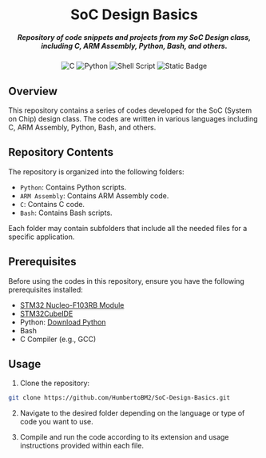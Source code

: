 <div align="center">

# SoC Design Basics

##### Repository of code snippets and projects from my SoC Design class, including C, ARM Assembly, Python, Bash, and others. 

![C](https://img.shields.io/badge/c-%2300599C.svg?style=for-the-badge&logo=c&logoColor=white)
![Python](https://img.shields.io/badge/python-3670A0?style=for-the-badge&logo=python&logoColor=ffdd54)
![Shell Script](https://img.shields.io/badge/shell_script-%23121011.svg?style=for-the-badge&logo=gnu-bash&logoColor=white)
![Static Badge](https://img.shields.io/badge/ARM%20Assembly-%20gray?style=for-the-badge&logo=bash)
</div>

## Overview
This repository contains a series of codes developed for the SoC (System on Chip) design class. The codes are written in various languages including C, ARM Assembly, Python, Bash, and others.

## Repository Contents
The repository is organized into the following folders:
- `Python`: Contains Python scripts.
- `ARM Assembly`: Contains ARM Assembly code.
- `C`: Contains C code.
- `Bash`: Contains Bash scripts.

Each folder may contain subfolders that include all the needed files for a specific application.  

## Prerequisites
Before using the codes in this repository, ensure you have the following prerequisites installed:
- [STM32 Nucleo-F103RB Module](https://www.st.com/en/evaluation-tools/nucleo-f103rb.html)
- [STM32CubeIDE](https://www.st.com/en/development-tools/stm32cubeide.html)
- Python: [Download Python](https://www.python.org/downloads/)
- Bash
- C Compiler (e.g., GCC)

## Usage
1. Clone the repository:

```bash
git clone https://github.com/HumbertoBM2/SoC-Design-Basics.git
```
2. Navigate to the desired folder depending on the language or type of code you want to use.

3. Compile and run the code according to its extension and usage instructions provided within each file.

